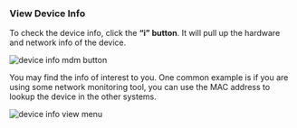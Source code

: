 ### View Device Info

To check the device info, click the **“i” button**. It will pull up the hardware and network info of the device.

![device info mdm button](https://support.optisigns.com/hc/article_attachments/40871323415955)

You may find the info of interest to you. One common example is if you are using some network monitoring tool, you can use the MAC address to lookup the device in the other systems.

![device info view menu](https://support.optisigns.com/hc/article_attachments/40871323417491)